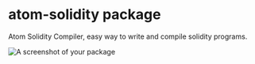 # atom-solidity package

Atom Solidity Compiler, easy way to write and compile solidity programs.

![A screenshot of your package](https://github.com/gmtcreators/atom-solidity/raw/dev/atom-solidity.gif)
